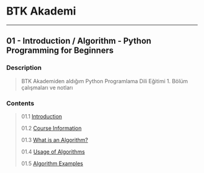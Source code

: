 # BTK Akademi
___

## 01 - Introduction / Algorithm - Python Programming for Beginners

### Description
> BTK Akademiden aldığım Python Programlama Dili Eğitimi 1. Bölüm çalışmaları ve notları

### Contents
> 01.1 [Introduction](https://github.com/kgokselkalyoncu/BTKAkademi/tree/main/Python_Programming_Language/Python_Programming_for_Beginners/Tutorial/01_Introduction_Algorithm/01_1-Introduction.md)
> 
> 01.2 [Course Information](https://github.com/kgokselkalyoncu/BTKAkademi/tree/main/Python_Programming_Language/Python_Programming_for_Beginners/Tutorial/01_Introduction_Algorithm/01_2-Course-Information.txt)
> 
> 01.3 [What is an Algorithm?](https://github.com/kgokselkalyoncu/BTKAkademi/tree/main/Python_Programming_Language/Python_Programming_for_Beginners/Tutorial/01_Introduction_Algorithm/01_3-What-is-an-Algorithm.txt)
> 
> 01.4 [Usage of Algorithms](https://github.com/kgokselkalyoncu/BTKAkademi/tree/main/Python_Programming_Language/Python_Programming_for_Beginners/Tutorial/01_Introduction_Algorithm/01_4-Usage-of-Algorithms.txt)
> 
> 01.5 [Algorithm Examples](https://github.com/kgokselkalyoncu/BTKAkademi/tree/main/Python_Programming_Language/Python_Programming_for_Beginners/Tutorial/01_Introduction_Algorithm/01_5-Algorithm-Examples.txt)